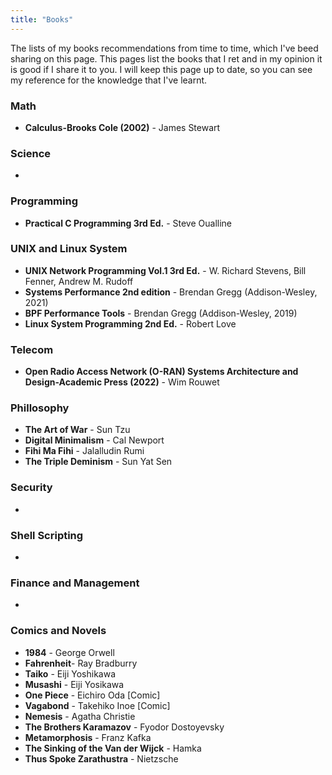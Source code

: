 ```yaml
---
title: "Books"
---
```


The lists of my books recommendations from time to time, which I've beed sharing on this page. This pages list the books that I ret and in my opinion it is good if I share it to you. I will keep this page up to date, so you can see my reference for the knowledge that I've learnt.

### Math
  * **Calculus-Brooks Cole (2002)** - James Stewart

### Science
  *

### Programming
  * **Practical C Programming 3rd Ed.** - Steve Oualline

### UNIX and Linux System
  * **UNIX Network Programming Vol.1 3rd Ed.** - W. Richard Stevens, Bill Fenner, Andrew M. Rudoff
  * **Systems Performance 2nd edition** - Brendan Gregg (Addison-Wesley, 2021)
  * **BPF Performance Tools** - Brendan Gregg (Addison-Wesley, 2019)
  * **Linux System Programming 2nd Ed.** - Robert Love

### Telecom
  * **Open Radio Access Network (O-RAN) Systems Architecture and Design-Academic Press (2022)** - Wim Rouwet

### Phillosophy
  * **The Art of War** - Sun Tzu
  * **Digital Minimalism** - Cal Newport
  * **Fihi Ma Fihi** - Jalalludin Rumi
  * **The Triple Deminism** - Sun Yat Sen

### Security
  *

### Shell Scripting
  *

### Finance and Management
  *

### Comics and Novels
  * **1984** - George Orwell
  * **Fahrenheit**- Ray Bradburry
  * **Taiko** - Eiji Yoshikawa
  * **Musashi** - Eiji Yosikawa
  * **One Piece** - Eichiro Oda [Comic]
  * **Vagabond** - Takehiko Inoe [Comic]
  * **Nemesis** - Agatha Christie
  * **The Brothers Karamazov** - Fyodor Dostoyevsky
  * **Metamorphosis** - Franz Kafka
  * **The Sinking of the Van der Wijck** - Hamka
  * **Thus Spoke Zarathustra** - Nietzsche
